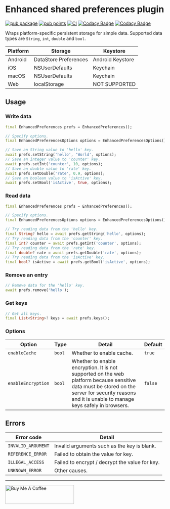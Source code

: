 # Enhanced shared preferences plugin

[![pub package](https://img.shields.io/pub/v/enhanced_preferences.svg)](https://pub.dev/packages/enhanced_preferences)
[![pub points](https://img.shields.io/pub/points/enhanced_preferences?label=pub%20points)](https://pub.dev/packages/enhanced_preferences/score)
[![CI](https://github.com/kumo01GitHub/enhanced_preferences/actions/workflows/ci.yml/badge.svg)](https://github.com/kumo01GitHub/enhanced_preferences/actions/workflows/ci.yml)
[![Codacy Badge](https://app.codacy.com/project/badge/Grade/970dc59311f74b5b858651cd2a9fdadf)](https://app.codacy.com/gh/kumo01GitHub/enhanced_preferences/dashboard?utm_source=gh&utm_medium=referral&utm_content=&utm_campaign=Badge_grade)
[![Codacy Badge](https://app.codacy.com/project/badge/Coverage/970dc59311f74b5b858651cd2a9fdadf)](https://app.codacy.com/gh/kumo01GitHub/enhanced_preferences/dashboard?utm_source=gh&utm_medium=referral&utm_content=&utm_campaign=Badge_coverage)

Wraps platform-specific persistent storage for simple data. Supported data types are `String`, `int`, `double` and `bool`.

| Platform | Storage | Keystore |
| ---- | ---- | ---- |
| Android | DataStore Preferences | Android Keystore |
| iOS | NSUserDefaults | Keychain |
| macOS | NSUserDefaults | Keychain |
| Web | localStorage | NOT SUPPORTED |

## Usage

### Write data

```dart
final EnhancedPreferences prefs = EnhancedPreferences();

// Specify options.
final EnhancedPreferencesOptions options = EnhancedPreferencesOptions();

// Save an String value to 'hello' key.
await prefs.setString('hello', 'World', options);
// Save an integer value to 'counter' key.
await prefs.setInt('counter', 10, options);
// Save an double value to 'rate' key.
await prefs.setDouble('rate', 0.9, options);
// Save an boolean value to 'isActive' key.
await prefs.setBool('isActive', true, options);
```

### Read data

```dart
final EnhancedPreferences prefs = EnhancedPreferences();

// Specify options.
final EnhancedPreferencesOptions options = EnhancedPreferencesOptions();

// Try reading data from the 'hello' key.
final String? hello = await prefs.getString('hello', options);
// Try reading data from the 'counter' key.
final int? counter = await prefs.getInt('counter', options);
// Try reading data from the 'rate' key.
final double? rate = await prefs.getDouble('rate', options);
// Try reading data from the 'isActive' key.
final bool? isActive = await prefs.getBool('isActive', options);
```

### Remove an entry

```dart
// Remove data for the 'hello' key.
await prefs.remove('hello');
```

### Get keys

```dart
// Get all keys.
final List<String>? keys = await prefs.keys();
```

### Options

| Option | Type | Detail | Default |
| ---- | ---- | ---- | ---- |
| `enableCache` | `bool` | Whether to enable cache. | `true` |
| `enableEncryption` | `bool` | Whether to enable encryption. It is not supported on the web platform because sensitive data must be stored on the server for security reasons and it is unable to manage keys safely in browsers. | `false` |

## Errors

| Error code | Detail |
| ---- | ---- |
| `INVALID_ARGUMENT` | Invalid arguments such as the key is blank. |
| `REFERENCE_ERROR` | Failed to obtain the value for key. |
| `ILLEGAL_ACCESS` | Failed to encrypt / decrypt the value for key. |
| `UNKNOWN_ERROR` | Other causes. |

---

<a href="https://www.buymeacoffee.com/kumo01" target="_blank"><img src="https://cdn.buymeacoffee.com/buttons/v2/default-yellow.png" alt="Buy Me A Coffee" style="height: 60px !important;width: 217px !important;" ></a>
